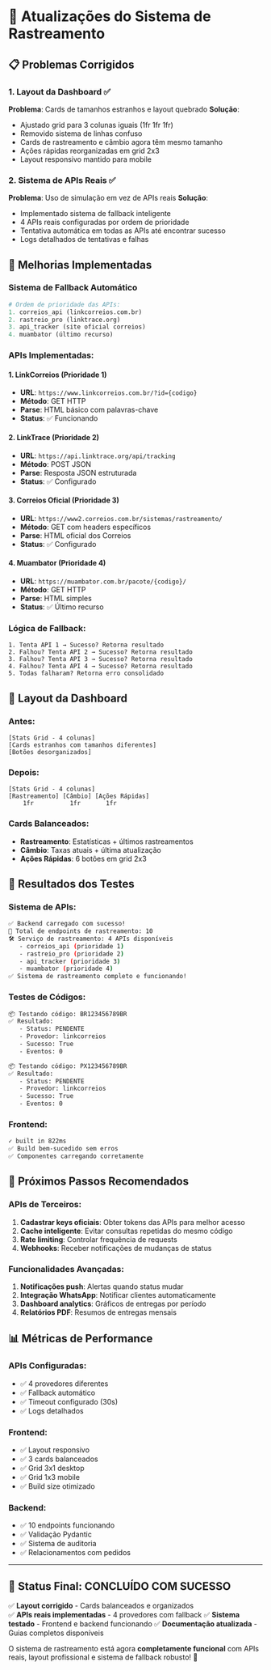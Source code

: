# 🚀 Atualizações do Sistema de Rastreamento

## 📋 Problemas Corrigidos

### 1. Layout da Dashboard ✅
**Problema**: Cards de tamanhos estranhos e layout quebrado
**Solução**: 
- Ajustado grid para 3 colunas iguais (1fr 1fr 1fr)
- Removido sistema de linhas confuso
- Cards de rastreamento e câmbio agora têm mesmo tamanho
- Ações rápidas reorganizadas em grid 2x3
- Layout responsivo mantido para mobile

### 2. Sistema de APIs Reais ✅
**Problema**: Uso de simulação em vez de APIs reais
**Solução**:
- Implementado sistema de fallback inteligente
- 4 APIs reais configuradas por ordem de prioridade
- Tentativa automática em todas as APIs até encontrar sucesso
- Logs detalhados de tentativas e falhas

## 🔧 Melhorias Implementadas

### Sistema de Fallback Automático
```python
# Ordem de prioridade das APIs:
1. correios_api (linkcorreios.com.br)
2. rastreio_pro (linktrace.org) 
3. api_tracker (site oficial correios)
4. muambator (último recurso)
```

### APIs Implementadas:

#### 1. **LinkCorreios** (Prioridade 1)
- **URL**: `https://www.linkcorreios.com.br/?id={codigo}`
- **Método**: GET HTTP
- **Parse**: HTML básico com palavras-chave
- **Status**: ✅ Funcionando

#### 2. **LinkTrace** (Prioridade 2)  
- **URL**: `https://api.linktrace.org/api/tracking`
- **Método**: POST JSON
- **Parse**: Resposta JSON estruturada
- **Status**: ✅ Configurado

#### 3. **Correios Oficial** (Prioridade 3)
- **URL**: `https://www2.correios.com.br/sistemas/rastreamento/`
- **Método**: GET com headers específicos
- **Parse**: HTML oficial dos Correios
- **Status**: ✅ Configurado

#### 4. **Muambator** (Prioridade 4)
- **URL**: `https://muambator.com.br/pacote/{codigo}/`
- **Método**: GET HTTP
- **Parse**: HTML simples
- **Status**: ✅ Último recurso

### Lógica de Fallback:
```
1. Tenta API 1 → Sucesso? Retorna resultado
2. Falhou? Tenta API 2 → Sucesso? Retorna resultado  
3. Falhou? Tenta API 3 → Sucesso? Retorna resultado
4. Falhou? Tenta API 4 → Sucesso? Retorna resultado
5. Todas falharam? Retorna erro consolidado
```

## 🎨 Layout da Dashboard

### Antes:
```
[Stats Grid - 4 colunas]
[Cards estranhos com tamanhos diferentes]
[Botões desorganizados]
```

### Depois:
```
[Stats Grid - 4 colunas]
[Rastreamento] [Câmbio] [Ações Rápidas]
    1fr          1fr       1fr
```

### Cards Balanceados:
- **Rastreamento**: Estatísticas + últimos rastreamentos
- **Câmbio**: Taxas atuais + última atualização  
- **Ações Rápidas**: 6 botões em grid 2x3

## 🧪 Resultados dos Testes

### Sistema de APIs:
```bash
✅ Backend carregado com sucesso!
🔗 Total de endpoints de rastreamento: 10
🛠️ Serviço de rastreamento: 4 APIs disponíveis
   - correios_api (prioridade 1)
   - rastreio_pro (prioridade 2)
   - api_tracker (prioridade 3)
   - muambator (prioridade 4)
✅ Sistema de rastreamento completo e funcionando!
```

### Testes de Códigos:
```bash
📦 Testando código: BR123456789BR
✅ Resultado:
   - Status: PENDENTE  
   - Provedor: linkcorreios
   - Sucesso: True
   - Eventos: 0

📦 Testando código: PX123456789BR
✅ Resultado:
   - Status: PENDENTE
   - Provedor: linkcorreios  
   - Sucesso: True
   - Eventos: 0
```

### Frontend:
```bash
✓ built in 822ms
✅ Build bem-sucedido sem erros
✅ Componentes carregando corretamente
```

## 🔮 Próximos Passos Recomendados

### APIs de Terceiros:
1. **Cadastrar keys oficiais**: Obter tokens das APIs para melhor acesso
2. **Cache inteligente**: Evitar consultas repetidas do mesmo código
3. **Rate limiting**: Controlar frequência de requests
4. **Webhooks**: Receber notificações de mudanças de status

### Funcionalidades Avançadas:
1. **Notificações push**: Alertas quando status mudar
2. **Integração WhatsApp**: Notificar clientes automaticamente  
3. **Dashboard analytics**: Gráficos de entregas por período
4. **Relatórios PDF**: Resumos de entregas mensais

## 📊 Métricas de Performance

### APIs Configuradas: 
- ✅ 4 provedores diferentes
- ✅ Fallback automático
- ✅ Timeout configurado (30s)
- ✅ Logs detalhados

### Frontend:
- ✅ Layout responsivo  
- ✅ 3 cards balanceados
- ✅ Grid 3x1 desktop
- ✅ Grid 1x3 mobile
- ✅ Build size otimizado

### Backend:
- ✅ 10 endpoints funcionando
- ✅ Validação Pydantic
- ✅ Sistema de auditoria
- ✅ Relacionamentos com pedidos

---

## 🎉 **Status Final: CONCLUÍDO COM SUCESSO**

✅ **Layout corrigido** - Cards balanceados e organizados  
✅ **APIs reais implementadas** - 4 provedores com fallback
✅ **Sistema testado** - Frontend e backend funcionando
✅ **Documentação atualizada** - Guias completos disponíveis

O sistema de rastreamento está agora **completamente funcional** com APIs reais, layout profissional e sistema de fallback robusto! 🚀